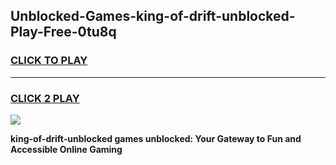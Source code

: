 
## Unblocked-Games-king-of-drift-unblocked-Play-Free-0tu8q
<h3>
<a href="https://premium76.site?title=king-of-drift-unblocked&ref=18A1">CLICK TO PLAY</a></h3>
<hr>

<h3>
<a href="https://premium76.site?title=king-of-drift-unblocked&ref=18A1">CLICK 2 PLAY</a>
  
</h3>

<a href="https://premium76.site?title=king-of-drift-unblocked&ref=18A1"><img src="https://clearcache.store/games.png"></a>


**king-of-drift-unblocked games unblocked: Your Gateway to Fun and Accessible Online Gaming**
